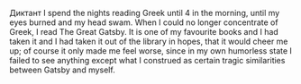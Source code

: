 Диктант
	I spend the nights reading Greek until 4 in the morning, until my eyes burned and my head swam. When I could no longer concentrate of Greek, I read The Great Gatsby. It is one of my favourite books and I had taken it and I had taken it out of the library in hopes, that it would cheer me up; of course it only made me feel worse, since in my own humorless state I failed to see anything except  what I construed as certain tragic similarities between Gatsby and myself.